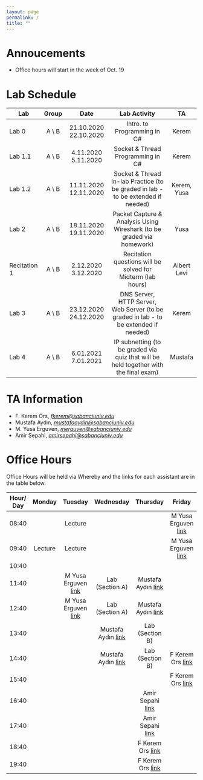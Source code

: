 ```yaml
---
layout: page
permalink: /
title: ""
---
```


# Annoucements
- Office hours will start in the week of Oct. 19


# Lab Schedule

| Lab          |  Group  |         Date          |                                     Lab Activity                                     |   TA    |
| ------------ | :-----: | :-------------------: | :----------------------------------------------------------------------------------: | :-----: |
| Lab 0        | A \\  B | 21.10.2020 22.10.2020 |                             Intro. to Programming in C#                              |  Kerem |
| Lab 1.1      | A \\  B |  4.11.2020  5.11.2020 |                          Socket & Thread Programming in C#                           |  Kerem  |
| Lab 1.2      | A \\  B | 11.11.2020 12.11.2020 |                Socket & Thread In-lab Practice (to be graded in lab - to be extended if needed)                 |  Kerem, Yusa  |
| Lab 2        | A \\  B | 18.11.2020 19.11.2020 |        Packet Capture & Analysis Using Wireshark (to be graded via homework)         |   Yusa |
| Recitation 1 | A \\  B |  2.12.2020  3.12.2020 |             Recitation questions will be solved for Midterm (lab hours)              | Albert Levi |
| Lab 3        | A \\  B | 23.12.2020 24.12.2020 |              DNS Server, HTTP Server, Web Server (to be graded in lab - to be extended if needed)               |  Kerem  |
| Lab 4        | A \\  B |  6.01.2021  7.01.2021 | IP subnetting (to be graded via quiz that will be held together with the final exam) | Mustafa |


# TA Information

- F. Kerem Örs, *fkerem@sabanciuniv.edu*
- Mustafa Aydın,  *mustafaaydin@sabanciuniv.edu*
- M. Yusa Erguven, *merguven@sabanciuniv.edu*  
- Amir Sepahi, *amirsepahi@sabanciuniv.edu*  

# Office Hours

Office Hours will be held via Whereby and the links for each assistant are in the table below. 

| Hour/ Day |     **Monday**      |  **Tuesday**  										 |  **Wednesday**  |  **Thursday**   |     **Friday**      |
| :-------: | :-----------------: | :-----------: 										 | :-------------: | :-------------: | :-----------------: |
|   08:40   | 				 	  |    Lecture    										 |                 |                 | M Yusa Erguven [link](https://whereby.com/merguven) |
|   09:40   | 		Lecture 	  |    Lecture    										 |                 |                 | M Yusa Erguven [link](https://whereby.com/merguven) |
|   10:40   |                     |               										 |                 |  			     |                     |
|   11:40   |                     |  M Yusa Erguven [link](https://whereby.com/merguven) | Lab (Section A) | Mustafa Aydın [link](https://whereby.com/mustafaaydin) ||
|   12:40   |                     |  M Yusa Erguven [link](https://whereby.com/merguven) | Lab (Section A) | Mustafa Aydın [link](https://whereby.com/mustafaaydin) ||
|   13:40   |                     |               										 | Mustafa Aydın [link](https://whereby.com/mustafaaydin) | Lab (Section B) |                     |
|   14:40   |                     | 			  										 | Mustafa Aydın [link](https://whereby.com/mustafaaydin) | Lab (Section B) | F Kerem Ors [link](http://whereby.com/fkerem) |
|   15:40   |                     |  			  										 |                 |                 | F Kerem Ors [link](http://whereby.com/fkerem) |
|   16:40   |                     |               										 |                 | Amir Sepahi [link](https://whereby.com/cs408-projects) ||
|   17:40   |                     |               										 |                 | Amir Sepahi [link](https://whereby.com/cs408-projects) ||
|   18:40   |                     |               										 |                 | F Kerem Ors [link](http://whereby.com/fkerem) |                     |
|   19:40   |                     |                                                      |                 | F Kerem Ors [link](http://whereby.com/fkerem) |                     |
